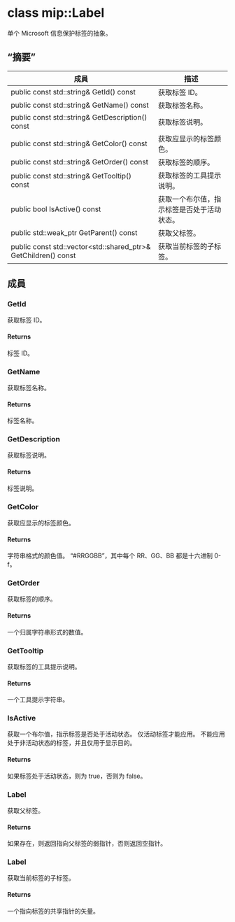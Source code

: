 # <a name="class-miplabel"></a>class mip::Label 
单个 Microsoft 信息保护标签的抽象。
  
## <a name="summary"></a>“摘要”
 成員                        | 描述                                
--------------------------------|---------------------------------------------
public const std::string& GetId() const  |  获取标签 ID。
public const std::string& GetName() const  |  获取标签名称。
public const std::string& GetDescription() const  |  获取标签说明。
public const std::string& GetColor() const  |  获取应显示的标签颜色。
public const std::string& GetOrder() const  |  获取标签的顺序。
public const std::string& GetTooltip() const  |  获取标签的工具提示说明。
public bool IsActive() const  |  获取一个布尔值，指示标签是否处于活动状态。
public std::weak_ptr<Label> GetParent() const  |  获取父标签。
public const std::vector<std::shared_ptr<Label>>& GetChildren() const  |  获取当前标签的子标签。
  
## <a name="members"></a>成員
  
### <a name="getid"></a>GetId
获取标签 ID。
  
#### <a name="returns"></a>Returns
标签 ID。
  
### <a name="getname"></a>GetName
获取标签名称。
  
#### <a name="returns"></a>Returns
标签名称。
  
### <a name="getdescription"></a>GetDescription
获取标签说明。
  
#### <a name="returns"></a>Returns
标签说明。
  
### <a name="getcolor"></a>GetColor
获取应显示的标签颜色。
  
#### <a name="returns"></a>Returns
字符串格式的颜色值。 “#RRGGBB”，其中每个 RR、GG、BB 都是十六进制 0-f。
  
### <a name="getorder"></a>GetOrder
获取标签的顺序。
  
#### <a name="returns"></a>Returns
一个归属字符串形式的数值。
  
### <a name="gettooltip"></a>GetTooltip
获取标签的工具提示说明。
  
#### <a name="returns"></a>Returns
一个工具提示字符串。
  
### <a name="isactive"></a>IsActive
获取一个布尔值，指示标签是否处于活动状态。
仅活动标签才能应用。 不能应用处于非活动状态的标签，并且仅用于显示目的。 
  
#### <a name="returns"></a>Returns
如果标签处于活动状态，则为 true，否则为 false。
  
### <a name="label"></a>Label
获取父标签。
  
#### <a name="returns"></a>Returns
如果存在，则返回指向父标签的弱指针，否则返回空指针。
  
### <a name="label"></a>Label
获取当前标签的子标签。
  
#### <a name="returns"></a>Returns
一个指向标签的共享指针的矢量。